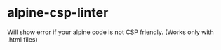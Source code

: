# alpine-csp-linter

Will show error if your alpine code is not CSP friendly. (Works only with .html files)